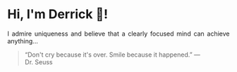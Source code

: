 # Hi, I'm Derrick 👋!
<p align="justify">I admire uniqueness and believe that a clearly focused mind can achieve anything...</p> 
<!-- #quote-start -->
<blockquote>&ldquo;Don't cry because it's over. Smile because it happened.&rdquo; &mdash; <footer>Dr. Seuss</footer></blockquote>
<!-- #quote-end -->
